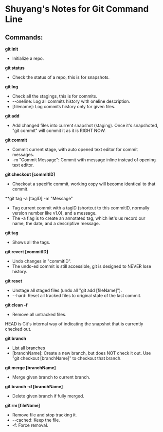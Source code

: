# Shuyang's Notes for Git Command Line

## Commands:
**git init**
* Initialize a repo.

**git status**
* Check the status of a repo, this is for snapshots.

**git log**
* Check all the stagings, this is for commits.
* --oneline: Log all commits history with oneline description.
* [filename]: Log commits history only for given files.

**git add**
* Add changed files into current snapshot (staging). Once it's snapshoted, "git commit" will commit it as it is RIGHT NOW.

**git commit**
* Commit current stage, with auto opened text editor for commit messages.
* -m "Commit Message": Commit with message inline instead of opening text editor.

**git checkout [commitID]**
* Checkout a specific commit, working copy will become identical to that commit.

**git tag -a [tagID] -m "Message"
* Tag current commit with a tagID (shortcut to this commitID, normally version number like v1.0), and a message.
* The -a flag is to create an annotated tag, which let's us record our name, the date, and a descriptive message.

**git tag**
* Shows all the tags.

**git revert [commitID]**
* Undo changes in "commitID".
* The undo-ed commit is still accessible, git is designed to NEVER lose history.

**git reset**
* Unstage all staged files (undo all "git add [fileName]").
* --hard: Reset all tracked files to original state of the last commit.

**git clean -f**
* Remove all untracked files.

HEAD is Git's internal way of indicating the snapshot that is currently checked out.

**git branch**
* List all branches
* [branchName]: Create a new branch, but does NOT check it out. Use "git checkout [branchName]" to checkout that branch.

**git merge [branchName]**
* Merge given branch to current branch.

**git branch -d [branchName]**
* Delete given branch if fully merged.

**git rm [fileName]**
* Remove file and stop tracking it.
* --cached: Keep the file.
* -f: Force removal.

